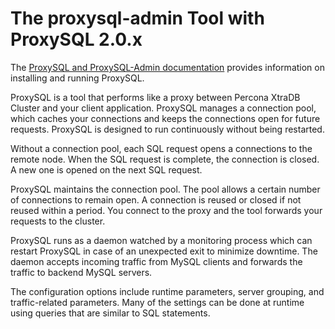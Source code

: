 # The **proxysql-admin** Tool with ProxySQL 2.0.x

The [ProxySQL and ProxySQL-Admin documentation](https://docs.percona.com/proxysql/) provides information on installing and running ProxySQL.

ProxySQL is a tool that performs like a proxy between Percona XtraDB Cluster and your client application. ProxySQL manages a connection pool, which caches your connections and keeps the connections open for future requests. ProxySQL is designed to run continuously without being restarted.

Without a connection pool, each SQL request opens a connections to the remote node. When the SQL request is complete, the connection is closed. A new one is opened on the next SQL request.

ProxySQL maintains the connection pool. The pool allows a certain number of connections to remain open. A connection is reused or closed if not reused within a period. You connect to the proxy and the tool forwards your requests to the cluster.

ProxySQL runs as a daemon watched by a monitoring process which can restart ProxySQL in case of an unexpected exit to minimize downtime. The daemon accepts incoming traffic from MySQL clients and forwards the traffic to backend MySQL servers.

The configuration options include runtime parameters, server grouping, and traffic-related parameters. Many of the settings can be done at runtime using queries that are similar to SQL statements.
